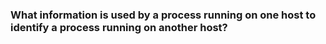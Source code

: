 ### What information is used by a process running on one host to identify a process running on another host?

#
